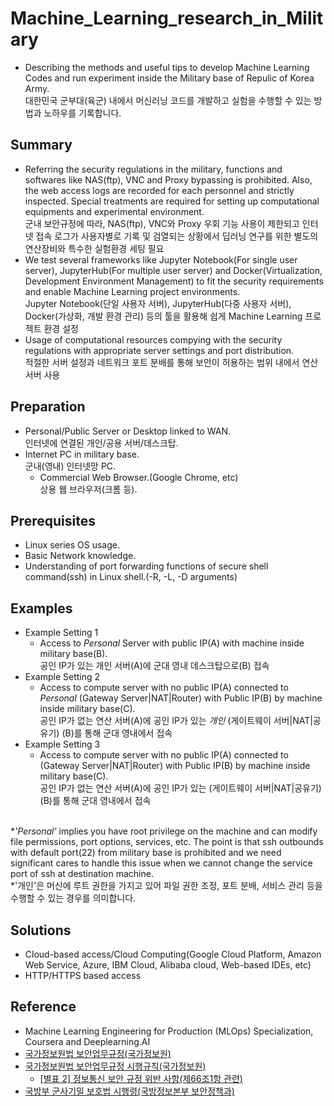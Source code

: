 # Machine_Learning_research_in_Military
- Describing the methods and useful tips to develop Machine Learning Codes and run experiment inside the Military base of Repulic of Korea Army.<br>대한민국 군부대(육군) 내에서 머신러닝 코드를 개발하고 실험을 수행할 수 있는 방법과 노하우를 기록합니다.

## Summary
- Referring the security regulations in the military, functions and softwares like NAS(ftp), VNC and Proxy bypassing is prohibited. Also, the web access logs are recorded for each personnel and strictly inspected. Special treatments are required for setting up computational equipments and experimental environment.<br>군내 보안규정에 따라, NAS(ftp), VNC와 Proxy 우회 기능 사용이 제한되고 인터넷 접속 로그가 사용자별로 기록 및 검열되는 상황에서 딥러닝 연구를 위한 별도의 연산장비와 특수한 실험환경 세팅 필요
- We test several frameworks like Jupyter Notebook(For single user server), JupyterHub(For multiple user server) and Docker(Virtualization, Development Environment Management) to fit the security requirements and enable Machine Learning project environments. <br>Jupyter Notebook(단일 사용자 서버), JupyterHub(다중 사용자 서버), Docker(가상화, 개발 환경 관리) 등의 툴을 활용해 쉽게 Machine Learning 프로젝트 환경 설정
- Usage of computational resources compying with the security regulations with appropriate server settings and port distribution.<br>적절한 서버 설정과 네트워크 포트 분배를 통해 보안이 허용하는 범위 내에서 연산 서버 사용

## Preparation
- Personal/Public Server or Desktop linked to WAN.<br>인터넷에 연결된 개인/공용 서버/데스크탑.
- Internet PC in military base.<br>군내(영내) 인터넷망 PC.
  - Commercial Web Browser.(Google Chrome, etc)<br>상용 웹 브라우저(크롬 등).
 
## Prerequisites
- Linux series OS usage.
- Basic Network knowledge.
- Understanding of port forwarding functions of secure shell command(ssh) in Linux shell.(-R, -L, -D arguments)
 
## Examples
- Example Setting 1
  - Access to <em>Personal</em> Server with public IP(A) with machine inside military base(B).<br> 공인 IP가 있는 개인 서버(A)에 군대 영내 데스크탑으로(B) 접속
- Example Setting 2
  - Access to compute server with no public IP(A) connected to <em>Personal</em> (Gateway Server|NAT|Router) with Public IP(B) by machine inside military base(C).<br> 공인 IP가 없는 연산 서버(A)에 공인 IP가 있는 <em>개인</em> (게이트웨이 서버|NAT|공유기) (B)를 통해 군대 영내에서 접속
- Example Setting 3
  -  Access to compute server with no public IP(A) connected to (Gateway Server|NAT|Router) with Public IP(B) by machine inside military base(C).<br> 공인 IP가 없는 연산 서버(A)에 공인 IP가 있는 (게이트웨이 서버|NAT|공유기) (B)를 통해 군대 영내에서 접속

<br>\*<em>'Personal'</em> implies you have root privilege on the machine and can modify file permissions, port options, services, etc. The point is that ssh outbounds with default port(22) from military base is prohibited and we need significant cares to handle this issue when we cannot change the service port of ssh at destination machine.
<br>\*'개인'은 머신에 루트 권한을 가지고 있어 파일 권한 조정, 포트 분배, 서비스 관리 등을 수행할 수 있는 경우를 의미합니다.

## Solutions
- Cloud-based access/Cloud Computing(Google Cloud Platform, Amazon Web Service, Azure, IBM Cloud, Alibaba cloud, Web-based IDEs, etc)
- HTTP/HTTPS based access

## Reference
- Machine Learning Engineering for Production (MLOps) Specialization, Coursera and Deeplearning.AI
- [국가정보원법 보안업무규정(국가정보원)][link1]
- [국가정보원법 보안업무규정 시행규칙(국가정보원)][link2]
  - [[별표 2] 정보통신 보안 규정 위반 사항(제66조1항 관련)][link3]
- [국방부 군사기밀 보호법 시행령(국방정보본부 보안정책과)][link4]


[link1]: https://www.law.go.kr/%EB%B2%95%EB%A0%B9/%EB%B3%B4%EC%95%88%EC%97%85%EB%AC%B4%EA%B7%9C%EC%A0%95
[link2]: https://www.law.go.kr/LSW/admRulLsInfoP.do?admRulSeq=2200000061152
[link3]: https://github.com/wngud0811/Machine_Learning_research_in_Military/blob/main/%5B%EB%B3%84%ED%91%9C%202%5D%20%EC%A0%95%EB%B3%B4%ED%86%B5%EC%8B%A0%EB%B3%B4%EC%95%88%20%EA%B7%9C%EC%A0%95%20%EC%9C%84%EB%B0%98%20%EC%82%AC%ED%95%AD(%EC%A0%9C66%EC%A1%B0%EC%A0%9C1%ED%95%AD%20%EA%B4%80%EB%A0%A8)(%EB%B3%B4%EC%95%88%EC%97%85%EB%AC%B4%EA%B7%9C%EC%A0%95%20%EC%8B%9C%ED%96%89%EA%B7%9C%EC%B9%99).pdf
[link4]: https://www.law.go.kr/%EB%B2%95%EB%A0%B9/%EA%B5%B0%EC%82%AC%EA%B8%B0%EB%B0%80%EB%B3%B4%ED%98%B8%EB%B2%95%EC%8B%9C%ED%96%89%EB%A0%B9
